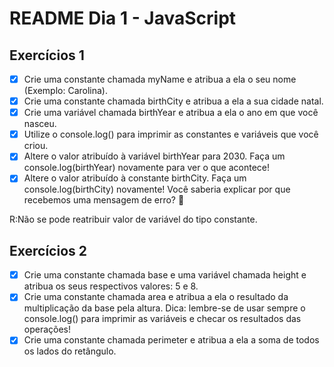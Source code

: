 # README Dia 1 - JavaScript

## Exercícios 1

- [X] Crie uma constante chamada myName e atribua a ela o seu nome (Exemplo: Carolina).
- [X] Crie uma constante chamada birthCity e atribua a ela a sua cidade natal.
- [X] Crie uma variável chamada birthYear e atribua a ela o ano em que você nasceu.
- [X] Utilize o console.log() para imprimir as constantes e variáveis que você criou.
- [X] Altere o valor atribuído à variável birthYear para 2030. Faça um console.log(birthYear) novamente para ver o que acontece!
- [X] Altere o valor atribuído à constante birthCity. Faça um console.log(birthCity) novamente! Você saberia explicar por que recebemos uma mensagem de erro? 🤔

R:Não se pode reatribuir valor de variável do tipo constante.

## Exercícios 2 

- [X] Crie uma constante chamada base e uma variável chamada height e atribua os seus respectivos valores: 5 e 8.
- [X] Crie uma constante chamada area e atribua a ela o resultado da multiplicação da base pela altura. Dica: lembre-se de usar sempre o console.log() para imprimir as variáveis e checar os resultados das operações!
- [X] Crie uma constante chamada perimeter e atribua a ela a soma de todos os lados do retângulo.